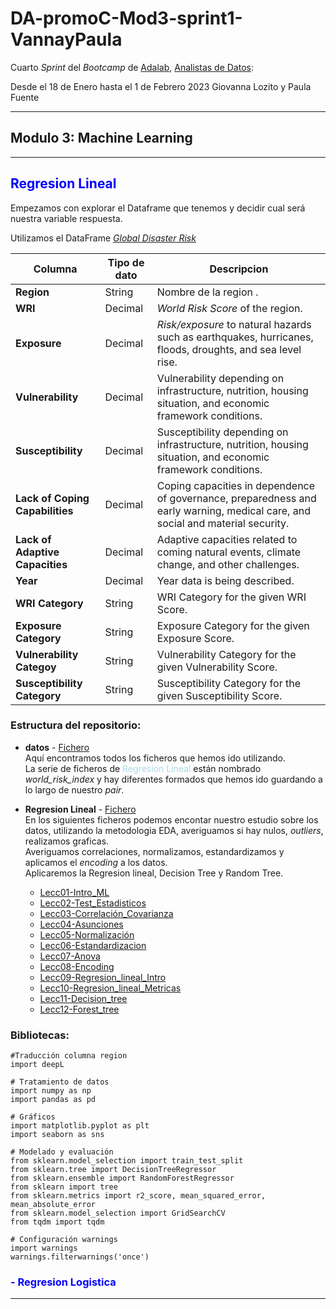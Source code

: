 # DA-promoC-Mod3-sprint1-VannayPaula

Cuarto *Sprint* del *Bootcamp* de [Adalab](https://adalab.es/#), [Analistas de Datos](https://adalab.es/bootcamp-data/):

Desde el 18 de Enero hasta el 1 de Febrero 2023
Giovanna Lozito y Paula Fuente

---

## Modulo 3: <span style="color:bluetblue"> Machine Learning</span>
***

## <span style="color:blue">Regresion Lineal</span>  
Empezamos con explorar el Dataframe que tenemos y decidir cual será nuestra variable respuesta.    

Utilizamos el DataFrame [*Global Disaster Risk*](https://www.kaggle.com/datasets/tr1gg3rtrash/global-disaster-risk-index-time-series-dataset)

|Columna| Tipo de dato | Descripcion |
|-------|--------------|-------------|
|**Region**| String|	Nombre de la region .
|**WRI**	| Decimal |	*World Risk Score* of the region.
|**Exposure**	| Decimal |	*Risk/exposure* to natural hazards such as earthquakes, hurricanes, floods, droughts, and sea ​​level rise.
|**Vulnerability**	| Decimal |	Vulnerability depending on infrastructure, nutrition, housing situation, and economic framework conditions.
|**Susceptibility**	| Decimal |	Susceptibility depending on infrastructure, nutrition, housing situation, and economic framework conditions.
|**Lack of Coping Capabilities**	| Decimal |	Coping capacities in dependence of governance, preparedness and early warning, medical care, and social and material security.
|**Lack of Adaptive Capacities**| Decimal |	Adaptive capacities related to coming natural events, climate change, and other challenges.
|**Year**	| Decimal |	Year data is being described.
|**WRI Category**| String|	WRI Category for the given WRI Score.
|**Exposure Category**| String|	Exposure Category for the given Exposure Score.
|**Vulnerability Categoy**| String|	Vulnerability Category for the given Vulnerability Score.
|**Susceptibility Category**| String|	Susceptibility Category for the given Susceptibility Score.


### **Estructura del repositorio**:
- **datos** - [Fichero](https://github.com/Adalab/DA-promoC-Mod3-sprint1-VannayPaula/tree/main/datos)  
    Aquí encontramos todos los ficheros que hemos ido utilizando.  
    La serie de ficheros de  <span style="color:lightblue">Regresion Lineal</span> están nombrado *world_risk_index* y hay diferentes formados que hemos ido guardando a lo largo de nuestro *pair*.

- **Regresion Lineal** - [Fichero](https://github.com/Adalab/DA-promoC-Mod3-sprint1-VannayPaula/tree/main/Regresion%20Lineal)  
En los siguientes ficheros podemos encontar nuestro estudio sobre los datos, utilizando la metodologia EDA, averiguamos si hay nulos, *outliers*, realizamos graficas.  
Averiguamos correlaciones, normalizamos, estandardizamos y aplicamos el *encoding* a los datos.  
Aplicaremos la Regresion lineal, Decision Tree y Random Tree.  


    - [Lecc01-Intro_ML](https://github.com/Adalab/DA-promoC-Mod3-sprint1-VannayPaula/blob/main/Regresion%20Lineal/Lecc01-Intro_ML.ipynb)
    - [Lecc02-Test_Estadisticos](https://github.com/Adalab/DA-promoC-Mod3-sprint1-VannayPaula/blob/main/Regresion%20Lineal/Lecc02-Test_Estadisticos.ipynb)
    - [Lecc03-Correlación_Covarianza](https://github.com/Adalab/DA-promoC-Mod3-sprint1-VannayPaula/blob/main/Regresion%20Lineal/Lecc03-Correlacion_Covarianza.ipynb)
    - [Lecc04-Asunciones](https://github.com/Adalab/DA-promoC-Mod3-sprint1-VannayPaula/blob/main/Regresion%20Lineal/Lecc04-Asunciones.ipynb)
    - [Lecc05-Normalización](https://github.com/Adalab/DA-promoC-Mod3-sprint1-VannayPaula/blob/main/Regresion%20Lineal/Lecc05-Normalizaci%C3%B3n.ipynb)
    - [Lecc06-Estandardizacion](https://github.com/Adalab/DA-promoC-Mod3-sprint1-VannayPaula/blob/main/Regresion%20Lineal/Lecc06-Estandarizacion.ipynb)
    - [Lecc07-Anova](https://github.com/Adalab/DA-promoC-Mod3-sprint1-VannayPaula/blob/main/Regresion%20Lineal/Lecc07-Anova.ipynb)
    - [Lecc08-Encoding](https://github.com/Adalab/DA-promoC-Mod3-sprint1-VannayPaula/blob/main/Regresion%20Lineal/Lecc08-Encoding.ipynb)
    - [Lecc09-Regresion_lineal_Intro](https://github.com/Adalab/DA-promoC-Mod3-sprint1-VannayPaula/blob/main/Regresion%20Lineal/Lecc09-Regresion_lineal_Intro.ipynb)
    - [Lecc10-Regresion_lineal_Metricas](https://github.com/Adalab/DA-promoC-Mod3-sprint1-VannayPaula/blob/main/Regresion%20Lineal/Lecc10-Regresion-lineal_Metricas.ipynb)
    - [Lecc11-Decision_tree](https://github.com/Adalab/DA-promoC-Mod3-sprint1-VannayPaula/blob/main/Regresion%20Lineal/Lecc11-Decision_Tree.ipynb)
    - [Lecc12-Forest_tree](https://github.com/Adalab/DA-promoC-Mod3-sprint1-VannayPaula/blob/main/Regresion%20Lineal/Lecc12-Forest_Tree.ipynb)


### Bibliotecas:

```
#Traducción columna region
import deepL

# Tratamiento de datos
import numpy as np
import pandas as pd

# Gráficos
import matplotlib.pyplot as plt
import seaborn as sns

# Modelado y evaluación
from sklearn.model_selection import train_test_split
from sklearn.tree import DecisionTreeRegressor
from sklearn.ensemble import RandomForestRegressor
from sklearn import tree
from sklearn.metrics import r2_score, mean_squared_error, mean_absolute_error
from sklearn.model_selection import GridSearchCV
from tqdm import tqdm

# Configuración warnings
import warnings
warnings.filterwarnings('once')
```


### <span style="color:blue">- Regresion Logistica</span>

---







